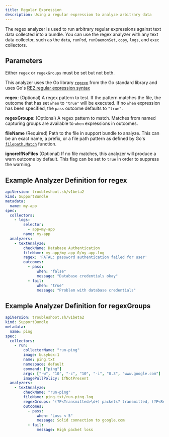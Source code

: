 ```yaml
---
title: Regular Expression
description: Using a regular expression to analyze arbitrary data
---
```


The regex analyzer is used to run arbitrary regular expressions against text data collected into a bundle. You can use the regex analyzer with any text data collector, such as the `data`, `runPod`, `runDaemonSet`, `copy`, `logs`, and `exec` collectors.

## Parameters

Either `regex` or `regexGroups` must be set but not both.

This analyzer uses the Go library [`regexp`](https://pkg.go.dev/regexp) from the Go standard library and uses Go's [RE2 regular expression syntax](https://github.com/google/re2/wiki/Syntax)

**regex**: (Optional) A regex pattern to test.
If the pattern matches the file, the outcome that has set `when` to `"true"` will be executed.
If no `when` expression has been specified, the `pass` outcome defaults to `"true"`.

**regexGroups**: (Optional)  A regex pattern to match.
Matches from named capturing groups are available to `when` expressions in outcomes.

**fileName** (Required) Path to the file in support bundle to analyze.
This can be an exact name, a prefix, or a file path pattern as defined by Go's [`filepath.Match`](https://pkg.go.dev/path/filepath#Match) function.

**ignoreIfNoFiles** (Optional)  If no file matches, this analyzer will produce a warn outcome by default. This flag can be set to `true` in order to suppress the warning.

## Example Analyzer Definition for regex

```yaml
apiVersion: troubleshoot.sh/v1beta2
kind: SupportBundle
metadata:
  name: my-app
spec:
  collectors:
    - logs:
        selector:
          - app=my-app
        name: my-app
  analyzers:
    - textAnalyze:
        checkName: Database Authentication
        fileName: my-app/my-app-0/my-app.log
        regex: 'FATAL: password authentication failed for user'
        outcomes:
          - pass:
              when: "false"
              message: "Database credentials okay"
          - fail:
              when: "true"
              message: "Problem with database credentials"
```

## Example Analyzer Definition for regexGroups

```yaml
apiVersion: troubleshoot.sh/v1beta2
kind: SupportBundle
metadata:
  name: ping
spec:
  collectors:
    - run:
        collectorName: "run-ping"
        image: busybox:1
        name: ping.txt
        namespace: default
        command: ["ping"]
        args: ["-w", "10", "-c", "10", "-i", "0.3", "www.google.com"]
        imagePullPolicy: IfNotPresent
  analyzers:
    - textAnalyze:
        checkName: "run-ping"
        fileName: ping.txt/run-ping.log
        regexGroups: '(?P<Transmitted>\d+) packets? transmitted, (?P<Received>\d+) packets? received, (?P<Loss>\d+)(\.\d+)?% packet loss'
        outcomes:
          - pass:
              when: "Loss < 5"
              message: Solid connection to google.com
          - fail:
              message: High packet loss
```
